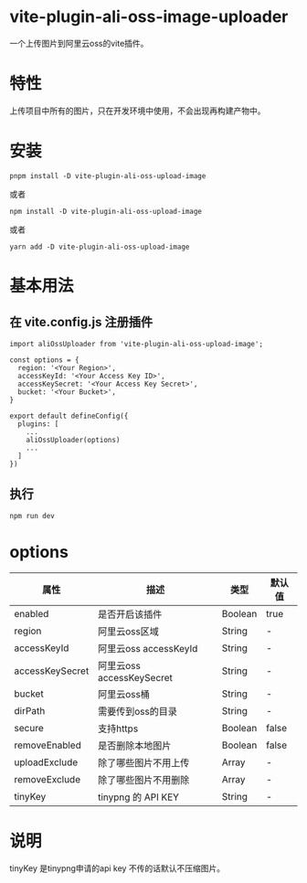 # vite-plugin-ali-oss-image-uploader

一个上传图片到阿里云oss的vite插件。

# 特性

上传项目中所有的图片，只在开发环境中使用，不会出现再构建产物中。

# 安装

```
pnpm install -D vite-plugin-ali-oss-upload-image
```

或者
```
npm install -D vite-plugin-ali-oss-upload-image
```
或者
```
yarn add -D vite-plugin-ali-oss-upload-image
```

# 基本用法

## 在 vite.config.js 注册插件

```
import aliOssUploader from 'vite-plugin-ali-oss-upload-image';

const options = {
  region: '<Your Region>',
  accessKeyId: '<Your Access Key ID>',
  accessKeySecret: '<Your Access Key Secret>',
  bucket: '<Your Bucket>',
}

export default defineConfig({
  plugins: [
    ...
    aliOssUploader(options)
    ...
  ]
})
```

## 执行
```
npm run dev
```

# options

| 属性            | 描述                      | 类型     | 默认值   |
| -----------     | --------------          | -------- | -------- |
| enabled         | 是否开启该插件            | Boolean    | true |
| region          | 阿里云oss区域             | String    | -        |
| accessKeyId     | 阿里云oss accessKeyId     | String    | -        |
| accessKeySecret | 阿里云oss accessKeySecret | String   | -  |
| bucket          | 阿里云oss桶               | String   | -        |
| dirPath         | 需要传到oss的目录           | String    | -        |
| secure          | 支持https                 | Boolean    | false    |
| removeEnabled   | 是否删除本地图片            | Boolean    | false      |
| uploadExclude   | 除了哪些图片不用上传        | Array    | -        |
| removeExclude   | 除了哪些图片不用删除        | Array    | -        |
| tinyKey         | tinypng 的 API KEY         | String    | -        |

# 说明

tinyKey 是tinypng申请的api key 不传的话默认不压缩图片。